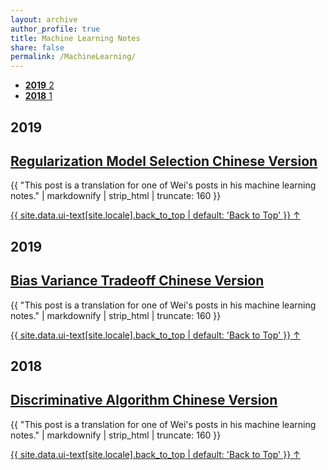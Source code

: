 ```yaml
---
layout: archive
author_profile: true
title: Machine Learning Notes
share: false
permalink: /MachineLearning/
---
```



<ul class="taxonomy__index">
	<li>
      <a href="#2018"> 
      	<!-- point to section id = 2018 -->
        <strong>2019</strong> <span class="taxonomy__count">2</span>
      </a>
    </li>
    <li>
      <a href="#2018"> 
      	<!-- point to section id = 2018 -->
        <strong>2018</strong> <span class="taxonomy__count">1</span>
      </a>
    </li>
</ul>



<section id="2018" class="taxonomy__section">
	<h2 class="archive__subtitle">2019</h2>
	<div class="entries-{{ page.entries_layout | default: 'list' }}">
	    <h2 class="archive__item-title" itemprop="headline">
	        <a href="https://dark417.github.io/MachineLearning/sv_regularization_model_selection_ch/" rel="permalink">Regularization Model Selection Chinese Version</a>
	    </h2>
	    <p class="archive__item-excerpt" itemprop="description">{{ "This post is a translation for one of Wei's posts in his machine learning notes." | markdownify | strip_html | truncate: 160 }}</p>
	</div>
	<a href="#page-title" class="back-to-top">{{ site.data.ui-text[site.locale].back_to_top | default: 'Back to Top' }} &uarr;</a>
	<h2 class="archive__subtitle">2019</h2>
	<div class="entries-{{ page.entries_layout | default: 'list' }}">
	    <h2 class="archive__item-title" itemprop="headline">
	        <a href="https://dark417.github.io/MachineLearning/sv_bias_variance_tradeoff_ch/" rel="permalink">Bias Variance Tradeoff Chinese Version</a>
	    </h2>
	    <p class="archive__item-excerpt" itemprop="description">{{ "This post is a translation for one of Wei's posts in his machine learning notes." | markdownify | strip_html | truncate: 160 }}</p>
	</div>
	<a href="#page-title" class="back-to-top">{{ site.data.ui-text[site.locale].back_to_top | default: 'Back to Top' }} &uarr;</a>
	<h2 class="archive__subtitle">2018</h2>
	<div class="entries-{{ page.entries_layout | default: 'list' }}">
	    <h2 class="archive__item-title" itemprop="headline">
	        <a href="https://dark417.github.io/MachineLearning/sv_discriminative_model_ch/" rel="permalink">Discriminative Algorithm Chinese Version</a>
	    </h2>
	    <p class="archive__item-excerpt" itemprop="description">{{ "This post is a translation for one of Wei's posts in his machine learning notes." | markdownify | strip_html | truncate: 160 }}</p>
	</div>
	<a href="#page-title" class="back-to-top">{{ site.data.ui-text[site.locale].back_to_top | default: 'Back to Top' }} &uarr;</a>
</section>